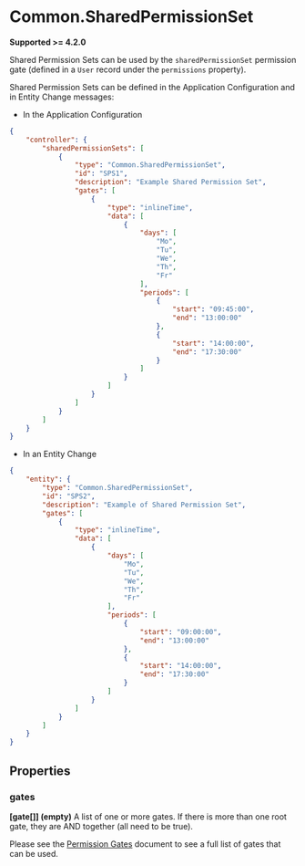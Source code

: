 # Common.SharedPermissionSet

**Supported >= 4.2.0**

Shared Permission Sets can be used by the `sharedPermissionSet` permission gate (defined in a `User` record under the `permissions` property).

Shared Permission Sets can be defined in the Application Configuration and in Entity Change messages:

- In the Application Configuration

````json
{
    "controller": {
        "sharedPermissionSets": [
            {
                "type": "Common.SharedPermissionSet",
                "id": "SPS1",
                "description": "Example Shared Permission Set",
                "gates": [
                    {
                        "type": "inlineTime",
                        "data": [
                            {
                                "days": [
                                    "Mo",
                                    "Tu",
                                    "We",
                                    "Th",
                                    "Fr"
                                ],
                                "periods": [
                                    {
                                        "start": "09:45:00",
                                        "end": "13:00:00"
                                    },
                                    {
                                        "start": "14:00:00",
                                        "end": "17:30:00"
                                    }
                                ]
                            }
                        ]
                    }
                ]
            }
        ]
    }
}
````

- In an Entity Change

````json
{
    "entity": {
        "type": "Common.SharedPermissionSet",
        "id": "SPS2",
        "description": "Example of Shared Permission Set",
        "gates": [
            {
                "type": "inlineTime",
                "data": [
                    {
                        "days": [
                            "Mo",
                            "Tu",
                            "We",
                            "Th",
                            "Fr"
                        ],
                        "periods": [
                            {
                                "start": "09:00:00",
                                "end": "13:00:00"
                            },
                            {
                                "start": "14:00:00",
                                "end": "17:30:00"
                            }
                        ]
                    }
                ]
            }
        ]
    }
}
````

## Properties

### gates

**[gate[]] (empty)** A list of one or more gates. If there is more than one root gate, they are AND together (all need to be true).

Please see the [Permission Gates](PermissionGates.md) document to see a full list of gates that can be used.
